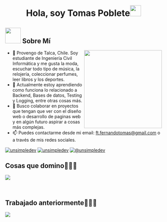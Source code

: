 <h1 align="center">Hola, soy Tomas Poblete<img src="https://media.giphy.com/media/hvRJCLFzcasrR4ia7z/giphy.gif" width="35"></h1>
 
</p>

	
## <picture><img src = "https://github.com/7oSkaaa/7oSkaaa/blob/main/Images/about_me.gif?raw=true" width = 50px></picture> Sobre Mí

<picture> <img align="right" src="https://github.com/7oSkaaa/7oSkaaa/blob/main/Images/Right_Side.gif?raw=true" width = 250px></picture>


- 👋 Provengo de Talca, Chile. Soy estudiante de Ingeniería Civil Informática y me gusta la moda, escuchar todo tipo de música, la relojería, coleccionar perfumes, leer libros y los deportes.
- 🌱 Actualmente estoy aprendiendo como funciona lo relacionado a Backend, Bases de datos, Testing y Logging, entre otras cosas más.
- 💞️ Busco colaborar en proyectos que tengan que ver con el diseño web o desarrollo de paginas web y en algún futuro aspirar a cosas más complejas.
- 📫 Puedes contactarme desde mi email: ft.fernandotomas@gmail.com o a través de mis redes sociales.

<a href="https://www.linkedin.com/in/tomas-poblete-chamorro-a7a424286/" target="blank"><img align="center" src="https://img.shields.io/badge/LinkedIn-0077B5?style=for-the-badge&logo=linkedin&logoColor=white" alt="unsimpledev"/></a>
<a href="https://web.facebook.com/tomipoch/" target="blank"><img align="center" src="https://img.shields.io/badge/Facebook-1877F2?style=for-the-badge&logo=facebook&logoColor=white" alt="unsimpledev"  /></a>
<a href = "mailto:ft.fernandotomas@gmail.com" target="blank"><img align="center" src="https://img.shields.io/badge/Gmail-D14836?style=for-the-badge&logo=gmail&logoColor=white" alt="@unsimpledev"  /></a>
  </p>

<h2 >Cosas que domino👨🏻‍💻</h2>
<p align="left">
  <a href="https://skillicons.dev">
    <img src="https://skillicons.dev/icons?i=python,git,figma,html,css,js,postgresql,nodejs,react,express,postman" />
  </a>
</p>
<br>

<h2 >Trabajado anteriormente👨🏻‍💻</h2>
<p align="left">
  <a href="https://skillicons.dev">
    <img src="https://skillicons.dev/icons?i=c,java,bash,linux," />
  </a>
</p>
<br>
